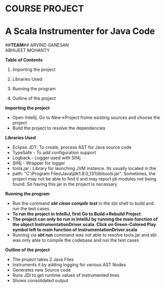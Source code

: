 COURSE PROJECT
==========

A Scala Instrumenter for Java Code
=====================================================

##**TEAM**##
ARVIND GANESAN <br>
ABHIJEET MOHANTY 

**Table of Contents**

1. Importing the project

2. Libraries Used

3. Running the program

4. Outline of the project


**Importing the project**
- Open Intellij. Go to New->Project frome existing sources and choose the project
- Build the project to resolve the dependencies

**Libraries Used**
- Eclipse JDT: To create, process AST for Java source code
- TypeSafe - To add configuration support 
- Logback - Logger used with Slf4j
- Slf4j - Wrapper for logger
- tools.jar :  Library for launching JVM instance. Its usually located in the 
- path: "C:\Program Files\Java\jdk1.8.0_131\lib\tools.jar". Sometimes, the project
  may not be able to find it and may report jdi modules not being found. So having this jar in the project is necessary

**Running the program**
- Run the command ***sbt clean compile test*** in the sbt shell to build and run the test cases.
- **To run the project in IntelliJ, first Go to Build->Rebuild Project**.
- **The project can only be run in IntelliJ by running the main function of the object InstrumentationDriver.scala.
Click on Green-Colored Play symbol left to main function of InstrumentationDriver.scala**
- Running via ***sbt run*** command was not able to resolve tools.jar and sbt was only able
to compile the codebase and run the test cases

**Outline of the project**
- The project takes 2 Java Files
- Instruments it by adding logging for various AST Nodes
- Generates new Source code
- Runs JDI to get runtime values of instrumented lines
- Shows consolidated output



